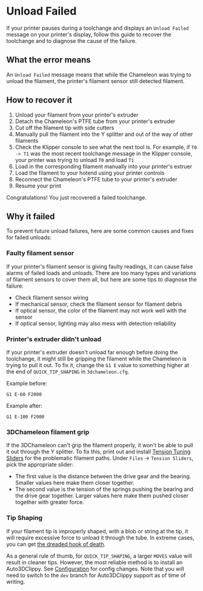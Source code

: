 # Unload Failed

If your printer pauses during a toolchange and displays an `Unload Failed` message on your printer's display, follow this guide to recover the toolchange and to diagnose the cause of the failure.

## What the error means

An `Unload Failed` message means that while the Chameleon was trying to unload the filament, the printer's filament sensor still detected filament.

## How to recover it

1. Unload your filament from your printer's extruder
2. Detach the Chameleon's PTFE tube from your printer's extruder
3. Cut off the filament tip with side cutters
4. Manually pull the filament into the Y splitter and out of the way of other filaments
5. Check the Klipper console to see what the next tool is. For example, if `T0 -> T1` was the most recent toolchange message in the Klipper console, your printer was trying to unload `T0` and load `T1`
6. Load in the corresponding filament manually into your printer's extruer
7. Load the filament to your hotend using your printer controls
8. Reconnect the Chameleon's PTFE tube to your printer's extruder
9. Resume your print

Congratulations! You just recovered a failed toolchange.

## Why it failed

To prevent future unload failures, here are some common causes and fixes for failed unloads:

### Faulty filament sensor

If your printer's filament sensor is giving faulty readings, it can cause false alarms of failed loads and unloads. There are too many types and variations of filament sensors to cover them all, but here are some tips to diagnose the failure:

- Check filament sensor wiring
- If mechanical sensor, check the filament sensor for filament debris
- If optical sensor, the color of the filament may not work well with the sensor
- If optical sensor, lighting may also mess with detection reliability

### Printer's extruder didn't unload

If your printer's extruder doesn't unload far enough before doing the toolchange, it might still be gripping the filament while the Chameleon is trying to pull it out. To fix it, change the `G1 E` value to something higher at the end of `QUICK_TIP_SHAPING` in `3dchameleon.cfg`. 

Example before:
```
G1 E-60 F2000
```

Example after:
```
G1 E-100 F2000
```

### 3DChameleon filament grip

If the 3DChameleon can't grip the filament properly, it won't be able to pull it out through the Y splitter. To fix this, print out and install [Tension Tuning Sliders](https://www.printables.com/model/872170-3dchameleon-mk4-pro-organized-models) for the problematic filament paths. Under `Files` -> `Tension Sliders`, pick the appropriate slider:

- The first value is the distance between the drive gear and the bearing. Smaller values here make them closer together.
- The second value is the tension of the springs pushing the bearing and the drive gear together. Larger values here make them pushed closer together with greater force.

### Tip Shaping

If your filament tip is improperly shaped, with a blob or string at the tip, it will require excessive force to unload it through the tube. In extreme cases, you can get [the dreaded hook of death](https://forum.prusa3d.com/forum/postid/224374/). 

As a general rule of thumb, for `QUICK_TIP_SHAPING`, a larger `MOVES` value will result in cleaner tips. However, the most reliable method is to install an Auto3DClippy. See [Configuration](configuration.md) for config changes. Note that you will need to switch to the `dev` branch for Auto3DClippy support as of time of writing.